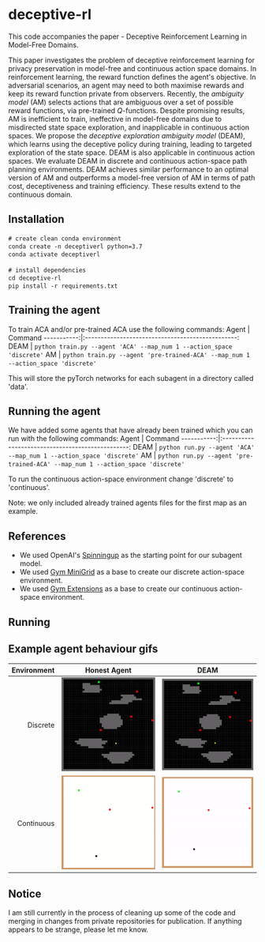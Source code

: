 # deceptive-rl
This code accompanies the paper - Deceptive Reinforcement Learning in Model-Free Domains. 

This paper investigates the problem of deceptive reinforcement learning for privacy preservation in model-free and continuous action space domains. In reinforcement learning, the reward function defines the agent's objective. In adversarial scenarios, an agent may need to both maximise rewards and keep its reward function private from observers. Recently, the *ambiguity model* (AM) selects actions that are ambiguous over a set of possible reward functions, via pre-trained $Q$-functions. Despite promising results, AM is inefficient to train, ineffective in model-free domains due to misdirected state space exploration, and inapplicable in continuous action spaces. We propose the *deceptive exploration ambiguity model* (DEAM), which learns using the deceptive policy during training, leading to targeted exploration of the state space. DEAM is also applicable in continuous action spaces. We evaluate DEAM in discrete and continuous action-space path planning environments. DEAM achieves similar performance to an optimal version of AM and outperforms a model-free version of AM in terms of path cost, deceptiveness and training efficiency. These results extend to the continuous domain.

## Installation
```
# create clean conda environment
conda create -n deceptiverl python=3.7
conda activate deceptiverl

# install dependencies
cd deceptive-rl
pip install -r requirements.txt
```

## Training the agent
To train ACA and/or pre-trained ACA use the following commands:
Agent       | Command
-----------:|:------------------------------------------------:
DEAM | ```python train.py --agent 'ACA' --map_num 1 --action_space 'discrete'```
AM | ```python train.py --agent 'pre-trained-ACA' --map_num 1 --action_space 'discrete'```

This will store the pyTorch networks for each subagent in a directory called 'data'.

## Running the agent
We have added some agents that have already been trained which you can run with the following commands:
Agent       | Command
-----------:|:------------------------------------------------:
DEAM | ```python run.py --agent 'ACA' --map_num 1 --action_space 'discrete'```
AM | ```python run.py --agent 'pre-trained-ACA' --map_num 1 --action_space 'discrete'```

To run the continuous action-space environment change 'discrete' to 'continuous'.

Note: we only included already trained agents files for the first map as an example.


## References
- We used OpenAI's [Spinningup](https://github.com/openai/spinningup) as the starting point for our subagent model.
- We used [Gym MiniGrid](https://github.com/maximecb/gym-minigrid) as a base to create our discrete action-space environment.
- We used [Gym Extensions](https://github.com/Breakend/gym-extensions ) as a base to create our continuous action-space environment.

## Running

## Example agent behaviour gifs
Environment |Honest Agent                                      | DEAM
-----------:|:------------------------------------------------:|:----------------------------------------------:
Discrete    | ![Alt Text](/assets/honest_discrete_map_16.gif)  | ![Alt Text](/assets/ambiguity_discrete_map_16.gif)
Continuous  | ![Alt Text](/assets/honest_continuous_map_3.gif) | ![Alt Text](/assets/ambiguity_continuous_map_3.gif)

## Notice
I am still currently in the process of cleaning up some of the code and merging in changes from private repositories for publication. If anything appears to be strange, please let me know.
